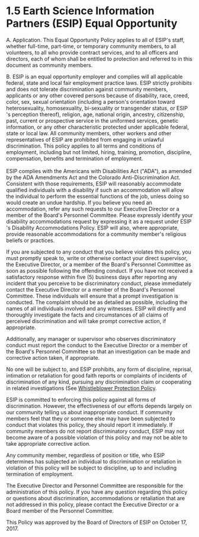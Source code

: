 **1.5 Earth Science Information Partners (ESIP) Equal Opportunity**
===================================================================

A.  Application. This Equal Opportunity Policy applies to all of ESIP\'s
    staff, whether full-time, part-time, or temporary community members,
    to all volunteers, to all who provide contract services, and to all
    officers and directors, each of whom shall be entitled to protection
    and referred to in this document as community members.

B.  ESIP is an equal opportunity employer and complies will all
    applicable federal, state and local fair employment practice laws.
    ESIP strictly prohibits and does not tolerate discrimination against
    community members, applicants or any other covered persons because
    of disability, race, creed, color, sex, sexual orientation
    (including a person's orientation toward heterosexuality,
    homosexuality, bi-sexuality or transgender status, or ESIP 's
    perception thereof), religion, age, national origin, ancestry,
    citizenship, past, current or prospective service in the uniformed
    services, genetic information, or any other characteristic protected
    under applicable federal, state or local law. All community members,
    other workers and other representatives of ESIP are prohibited from
    engaging in unlawful discrimination. This policy applies to all
    terms and conditions of employment, including but not limited,
    hiring, training, promotion, discipline, compensation, benefits and
    termination of employment.\
    \
    ESIP complies with the Americans with Disabilities Act ("ADA"), as
    amended by the ADA Amendments Act and the Colorado
    Anti-Discrimination Act. Consistent with those requirements, ESIP
    will reasonably accommodate qualified individuals with a disability
    if such an accommodation will allow the individual to perform the
    essential functions of the job, unless doing so would create an
    undue hardship. If you believe you need an accommodation, refer any
    such requests to our Executive Director or a member of the Board's
    Personnel Committee. Please expressly identify your disability
    accommodations request by expressing it as a request under ESIP 's
    Disability Accommodations Policy. ESIP will also, where appropriate,
    provide reasonable accommodations for a community member's religious
    beliefs or practices.

If you are subjected to any conduct that you believe violates this
policy, you must promptly speak to, write or otherwise contact your
direct supervisor, the Executive Director, or a member of the Board's
Personnel Committee as soon as possible following the offending conduct.
If you have not received a satisfactory response within five (5)
business days after reporting any incident that you perceive to be
discriminatory conduct, please immediately contact the Executive
Director or a member of the Board's Personnel Committee. These
individuals will ensure that a prompt investigation is conducted. The
complaint should be as detailed as possible, including the names of all
individuals involved and any witnesses. ESIP will directly and
thoroughly investigate the facts and circumstances of all claims of
perceived discrimination and will take prompt corrective action, if
appropriate.

Additionally, any manager or supervisor who observes discriminatory
conduct must report the conduct to the Executive Director or a member of
the Board's Personnel Committee so that an investigation can be made and
corrective action taken, if appropriate.

No one will be subject to, and ESIP prohibits, any form of discipline,
reprisal, intimation or retaliation for good faith reports or complaints
of incidents of discrimination of any kind, pursuing any discrimination
claim or cooperating in related investigations (See [Whistleblower
Protection
Policy](https://github.com/ESIPFed/Governance/blob/master/ESIP%20Policies%20and%20Procedures/2.0%20Ethics%20and%20Conduct/ESIP%20P%26P%202.5%20Whistleblower%20Policy.md).

ESIP is committed to enforcing this policy against all forms of
discrimination. However, the effectiveness of our efforts depends
largely on our community telling us about inappropriate conduct. If
community members feel that they or someone else may have been subjected
to conduct that violates this policy, they should report it immediately.
If community members do not report discriminatory conduct, ESIP may not
become aware of a possible violation of this policy and may not be able
to take appropriate corrective action.

Any community member, regardless of position or title, who ESIP
determines has subjected an individual to discrimination or retaliation
in violation of this policy will be subject to discipline, up to and
including termination of employment.

The Executive Director and Personnel Committee are responsible for the
administration of this policy. If you have any question regarding this
policy or questions about discrimination, accommodations or retaliation
that are not addressed in this policy, please contact the Executive
Director or a Board member of the Personnel Committee.

This Policy was approved by the Board of Directors of ESIP on October
17, 2017.

####
